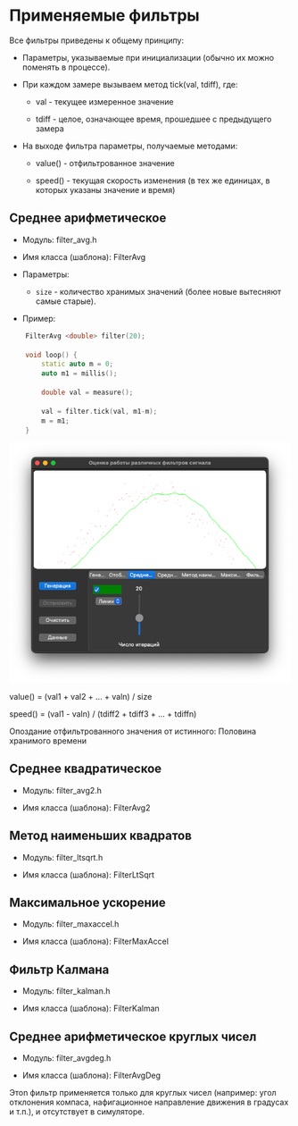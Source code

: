 # Применяемые фильтры

Все фильтры приведены к общему принципу:

* Параметры, указываемые при инициализации (обычно их можно поменять в процессе).

* При каждом замере вызываем метод tick(val, tdiff), где:

    * val - текущее измеренное значение
    
    * tdiff - целое, означающее время, прошедшее с предыдущего замера

* На выходе фильтра параметры, получаемые методами:

    * value() - отфильтрованное значение
    
    * speed() - текущая скорость изменения (в тех же единицах, в которых указаны значение и время)

## Среднее арифметическое

* Модуль: filter_avg.h

* Имя класса (шаблона): FilterAvg

* Параметры:

    * `size` - количество хранимых значений (более новые вытесняют самые старые).

* Пример:

```cpp
    FilterAvg <double> filter(20);
    
    void loop() {
        static auto m = 0;
        auto m1 = millis();
        
        double val = measure();
        
        val = filter.tick(val, m1-m);
        m = m1;
    }
```

![](filteravg.png)

value() = (val1 + val2 + ... + valn) / size

speed() = (val1 - valn) / (tdiff2 + tdiff3 + ... + tdiffn)

Опоздание отфильтрованного значения от истинного: Половина хранимого времени

## Среднее квадратическое

* Модуль: filter_avg2.h

* Имя класса (шаблона): FilterAvg2


## Метод наименьших квадратов

* Модуль: filter_ltsqrt.h

* Имя класса (шаблона): FilterLtSqrt


## Максимальное ускорение

* Модуль: filter_maxaccel.h

* Имя класса (шаблона): FilterMaxAccel


## Фильтр Калмана

* Модуль: filter_kalman.h

* Имя класса (шаблона): FilterKalman


## Среднее арифметическое круглых чисел

* Модуль: filter_avgdeg.h

* Имя класса (шаблона): FilterAvgDeg

Этоn фильтр применяется только для круглых чисел (например: угол отклонения компаса, нафигационное направление движения в градусах и т.п.),
и отсутствует в симуляторе.


